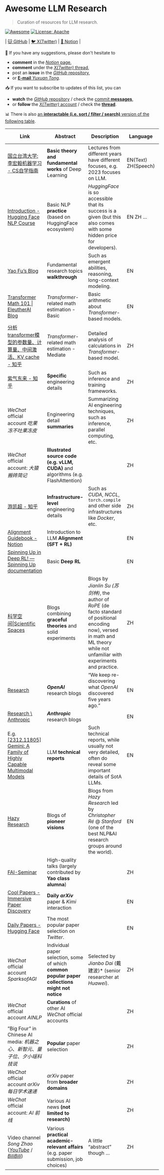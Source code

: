 # Awesome LLM Research

> Curation of resources for LLM research.

[![Awesome](https://awesome.re/badge.svg)](https://github.com/tongyx361/Awesome-LLM-Research)
[![License: Apache](https://img.shields.io/badge/License-Apache-green.svg)](https://opensource.org/licenses/Apache)


| [🐱 GitHub](https://github.com/tongyx361/Awesome-LLM-Research) | [🐦 X(Twitter)](https://twitter.com/tongyx361/status/1780956572384145515) | [📝 Notion](https://tongyx361.notion.site/Awesome-LLM-Research-7b999071d476409cb1fbfdd081f87086) |

📢 If you have any suggestions, please don't hesitate to

- **comment** in the [*Notion* page](https://www.notion.so/tongyx361/Awesome-LLM-Research-7b999071d476409cb1fbfdd081f87086),
- **comment** under the [*X(Twitter)* thread](https://twitter.com/tongyx361/status/1780956572384145515),
- post an **issue** in the [*GitHub* repository](https://github.com/tongyx361/Awesome-LLM-Research),
- or [**E-mail** *Yuxuan Tong*](tongyuxuan361@gmail.com).

📥 If you want to subscribe to updates of this list, you can

- **watch** the [*GitHub* repository](https://github.com/tongyx361/Awesome-LLM-Research) / check the [commit **messages**](https://github.com/tongyx361/Awesome-LLM-Research/commits/main),
- or **follow** the [*X(Twitter)* account](https://twitter.com/tongyx361) / check the [**thread**](https://twitter.com/tongyx361/status/1780956572384145515).

📊 There is also [an **interactable (i.e. sort / filter / search)** version of the following table](https://tongyx361.notion.site/6958f3f8753a4458813991a709894699?v=af2e57fc6c274a74a1404452c9014bb4).


| Link                                                                                                                                       | Abstract                                                                                        | Description                                                                                                                                                                        | Language            | Modality         | Update Cycle | Type        |
| ------------------------------------------------------------------------------------------------------------------------------------------ | ----------------------------------------------------------------------------------------------- | ---------------------------------------------------------------------------------------------------------------------------------------------------------------------------------- | ------------------- | ---------------- | ------------ | ----------- |
| [国立台湾大学: 李宏毅机器学习 - CS自学指南](https://csdiy.wiki/%E6%B7%B1%E5%BA%A6%E5%AD%A6%E4%B9%A0/LHY/)                                                   | **Basic theory and fundamental works** of Deep Learning                                         | Lectures from different years have different focuses, e.g. 2023 focuses on LLM.                                                                                                    | EN(Text) ZH(Speech) | Speech Text Code | Year         | Basic       |
| [Introduction - Hugging Face NLP Course](https://huggingface.co/learn/nlp-course/chapter1/1)                                               | Basic NLP **practice** (based on HuggingFace ecosystem)                                         | *HuggingFace* is so accessible that its success is a given (but this also comes with some hidden price for developers).                                                            | EN ZH …             | Text Code        | Dynamic      | Basic       |
| [Yao Fu’s Blog](https://yaofu.notion.site/Yao-Fu-s-Blog-b536c3d6912149a395931f1e871370db)                                                  | Fundamental research topics **walkthrough**                                                     | Such as emergent abilities, reasoning, long-context modeling.                                                                                                                      | EN                  | Text             | Months       | Fundamental |
| [Transformer Math 101 \| EleutherAI Blog](https://blog.eleuther.ai/transformer-math/)                                                      | *Transformer*-related math estimation - Basic                                                   | Basic arithmetic about *Transformer*-based models.                                                                                                                                 | EN                  | Text             | None         | Basic       |
| [分析transformer模型的参数量、计算量、中间激活、KV cache - 知乎](https://zhuanlan.zhihu.com/p/624740065)                                                       | *Transformer*-related math estimation - Mediate                                                 | Detailed analysis of calculations in *Transformer*-based model.                                                                                                                    | ZH                  | Text             | None         | Basic       |
| [紫气东来 - 知乎](https://www.zhihu.com/people/zi-qi-dong-lai-1/posts)                                                                           | **Specific** engineering details                                                                | Such as inference and training frameworks.                                                                                                                                         | ZH                  | Text             | Weeks        | Practical   |
| *WeChat* official account *吃果冻不吐果冻皮*                                                                                                       | Engineering detail **summaries**                                                                | Summarizing AI engineering techniques, such as inference, parallel computing, etc.                                                                                                 | ZH                  | Text             | Days         | Practical   |
| *WeChat* official account: *大猿搬砖简记*                                                                                                        | **Illustrated** **source code (e.g. vLLM, CUDA)** and algorithms (e.g. FlashAttention)          |                                                                                                                                                                                    | ZH                  | Text             | Weeks        | Practical   |
| [游凯超 - 知乎](https://www.zhihu.com/people/youkaichao)                                                                                        | **Infrastructure-level** engineering details                                                    | Such as *CUDA*, *NCCL*, `torch.compile` and other side infrastructures like *Docker*, etc.                                                                                         | ZH                  | Text             | Days         | Practical   |
| [Alignment Guidebook - Notion](https://efficient-unicorn-451.notion.site/Alignment-Guidebook-e5c64df77c0a4b528b7951e87337fa78)             | Introduction to LLM **Alignment (SFT + RL)**                                                    |                                                                                                                                                                                    | EN                  | Text             | Dynamic      | Basic       |
| [Spinning Up in Deep RL! — Spinning Up documentation](https://spinningup.openai.com/en/latest/)                                            | Basic **Deep RL**                                                                               |                                                                                                                                                                                    | EN                  | Text Code<br>    | None         | Basic       |
| [科学空间\|Scientific Spaces](https://kexue.fm/)                                                                                               | Blogs combining **graceful theories** and solid experiments                                     | Blogs by *Jianlin Su (苏剑林)*, the author of *RoPE* (de facto standard of positional encoding now), versed in math and ML theory while not unfamiliar with experiments and practice. | ZH                  | Text             | Weeks        | Fundamental |
| [Research](https://openai.com/research)                                                                                                    | ***OpenAI*** research blogs                                                                     | “We keep re-discovering what *OpenAI* discovered five years ago.”                                                                                                                  | EN                  | Text             | Months       | Fundamental |
| [Research \\ Anthropic](https://www.anthropic.com/research)                                                                                | ***Anthropic*** research blogs                                                                  |                                                                                                                                                                                    | EN                  | Text             | Months       | Fundamental |
| E.g. [\[2312.11805\] Gemini: A Family of Highly Capable Multimodal Models](https://arxiv.org/abs/2312.11805)                               | LLM **technical reports**                                                                       | Such technical reports, while usually not very detailed, often do reveal some important details of SotA LLMs.                                                                      | EN                  | Text             | Months       | Fundamental |
| [Hazy Research](https://hazyresearch.stanford.edu/blog)                                                                                    | Blogs of **pioneer visions**                                                                    | Blogs from *Hazy Research* led by *Christopher Ré* @ *Stanford* (one of the best NLP&AI research groups around the world).                                                         | EN                  | Text             | Months       | Fundamental |
| [FAI-Seminar](https://www.fai-seminar.ac.cn/)                                                                                              | High-quality talks (largely contributed by **Yao class alumna**)                                |                                                                                                                                                                                    | ZH                  | Speech           | Week         | Trending    |
| [Cool Papers - Immersive Paper Discovery](https://papers.cool/)                                                                            | **Daily *arXiv*** paper & *Kimi* interaction                                                    |                                                                                                                                                                                    | EN                  | Text             | Day          | Trending    |
| [Daily Papers - Hugging Face](https://huggingface.co/papers)                                                                               | The most popular paper selection on *Twitter*.                                                  |                                                                                                                                                                                    | EN                  | Text             | Day          | Trending    |
| *WeChat* official account *SparksofAGI*                                                                                                    | Individual paper selection, some of which **common popular paper collections might not notice** | Selected by *Jianbo Dai* (戴建波)* (senior researcher at *Huawei*).                                                                                                                   | ZH                  | Text             | Weeks        | Trending    |
| *WeChat* official account *AINLP*                                                                                                          | **Curations** of other AI *WeChat* official accounts                                            |                                                                                                                                                                                    | ZH                  | Text             | Day          | Trending    |
| ”Big Four” in Chinese AI media: *机器之心*、*新智元*、*量子位*、*夕小瑶科技说*                                                                                | **Popular** paper selection                                                                     |                                                                                                                                                                                    | ZH                  | Text             | Day          | Trending    |
| *WeChat* official account *arXiv 每日学术速递*                                                                                                   | *arXiv* paper from **broader domains**                                                          |                                                                                                                                                                                    | ZH                  | Text             | Day          | Auxiliary   |
| *WeChat* official account: *AI 前线*                                                                                                         | Various AI news **(not limited to research)**                                                   |                                                                                                                                                                                    | ZH                  | Text             | Day          | Auxiliary   |
| Video channel *Song Zhao* ([*YouTube*](https://www.youtube.com/@zhaosong2031) / [*BiliBili*](https://space.bilibili.com/3546587376650961)) | Various **practical academic-relevant affairs** (e.g. paper submission, job choices)            | A little “abstract” though …                                                                                                                                                       | ZH                  | Speech           | Weeks        | Auxiliary   |
